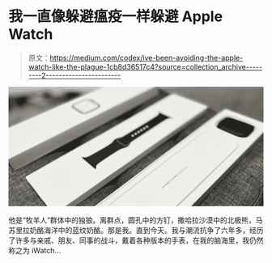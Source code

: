 # 我一直像躲避瘟疫一样躲避 Apple Watch

> 原文：<https://medium.com/codex/ive-been-avoiding-the-apple-watch-like-the-plague-1cb8d36517c4?source=collection_archive---------2----------------------->

![](img/5729af7ccaa5635ea2c7c7c7cfd5f0a1.png)

他是“牧羊人”群体中的独狼。离群点，圆孔中的方钉，撒哈拉沙漠中的北极熊，马苏里拉奶酪海洋中的蓝纹奶酪。那是我。直到今天。我与潮流抗争了六年多，经历了许多与亲戚、朋友、同事的战斗，戴着各种版本的手表，在我的脑海里，我仍然称之为 iWatch…